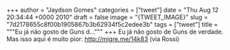 
+++
author = "Jaydson Gomes"
categories = ["tweet"]
date = "Thu Aug 12 20:34:44 +0000 2010"
draft = false
image = "{TWEET_IMAGE}"
slug = "7d2178655c8f00b1905867b3b62934f5c2edee3b"
tags = ["tweet"]
title = """Eu já não gosto de Guns d..."""
+++
Eu já não gosto de Guns de verdade. Mas isso aqui é muito pior: http://migre.me/14k83 (via Rossi)
